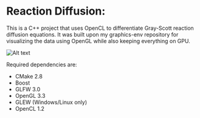 Reaction Diffusion:
=======

This is a C++ project that uses OpenCL to differentiate Gray-Scott reaction diffusion equations. It was built upon my graphics-env repository for visualizing the data using OpenGL while also keeping everything on GPU.

![Alt text](../readme-pictures/screenshot_01.png?raw=true)

Required dependencies are:

* CMake 2.8
* Boost
* GLFW 3.0
* OpenGL 3.3
* GLEW (Windows/Linux only)
* OpenCL 1.2